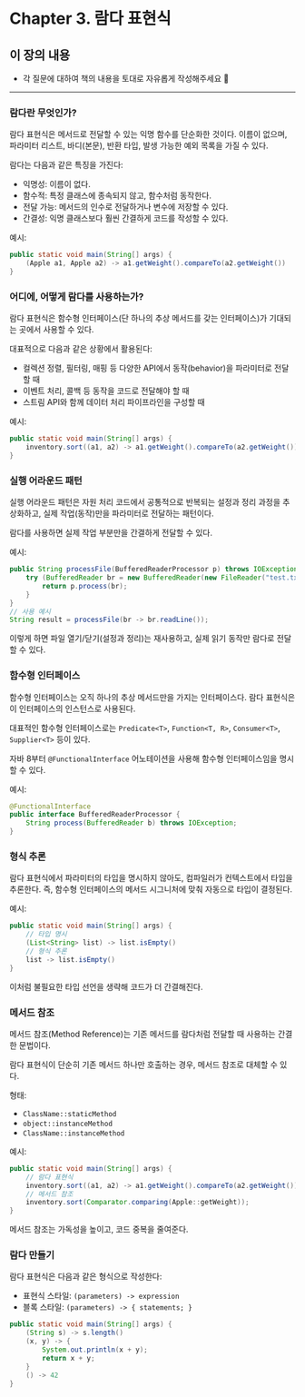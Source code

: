 # Chapter 3. 람다 표현식

## 이 장의 내용

- 각 질문에 대하여 책의 내용을 토대로 자유롭게 작성해주세요 🧢

---

### 람다란 무엇인가?

람다 표현식은 메서드로 전달할 수 있는 익명 함수를 단순화한 것이다. 이름이 없으며, 파라미터 리스트, 바디(본문), 반환 타입, 발생 가능한 예외 목록을 가질 수 있다. 

람다는 다음과 같은 특징을 가진다:
- 익명성: 이름이 없다.
- 함수적: 특정 클래스에 종속되지 않고, 함수처럼 동작한다.
- 전달 가능: 메서드의 인수로 전달하거나 변수에 저장할 수 있다.
- 간결성: 익명 클래스보다 훨씬 간결하게 코드를 작성할 수 있다.

예시:
```java
public static void main(String[] args) {
    (Apple a1, Apple a2) -> a1.getWeight().compareTo(a2.getWeight())
}
```

### 어디에, 어떻게 람다를 사용하는가?

람다 표현식은 함수형 인터페이스(단 하나의 추상 메서드를 갖는 인터페이스)가 기대되는 곳에서 사용할 수 있다. 

대표적으로 다음과 같은 상황에서 활용된다:
- 컬렉션 정렬, 필터링, 매핑 등 다양한 API에서 동작(behavior)을 파라미터로 전달할 때
- 이벤트 처리, 콜백 등 동작을 코드로 전달해야 할 때
- 스트림 API와 함께 데이터 처리 파이프라인을 구성할 때

예시:
```java
public static void main(String[] args) {
    inventory.sort((a1, a2) -> a1.getWeight().compareTo(a2.getWeight()));
}
```

### 실행 어라운드 패턴

실행 어라운드 패턴은 자원 처리 코드에서 공통적으로 반복되는 설정과 정리 과정을 추상화하고, 실제 작업(동작)만을 파라미터로 전달하는 패턴이다. 

람다를 사용하면 실제 작업 부분만을 간결하게 전달할 수 있다.

예시:
```java
public String processFile(BufferedReaderProcessor p) throws IOException {
    try (BufferedReader br = new BufferedReader(new FileReader("test.txt"))) {
        return p.process(br);
    }
}
// 사용 예시
String result = processFile(br -> br.readLine());
```
이렇게 하면 파일 열기/닫기(설정과 정리)는 재사용하고, 실제 읽기 동작만 람다로 전달할 수 있다.


### 함수형 인터페이스

함수형 인터페이스는 오직 하나의 추상 메서드만을 가지는 인터페이스다. 람다 표현식은 이 인터페이스의 인스턴스로 사용된다. 

대표적인 함수형 인터페이스로는 `Predicate<T>`, `Function<T, R>`, `Consumer<T>`, `Supplier<T>` 등이 있다.

자바 8부터 `@FunctionalInterface` 어노테이션을 사용해 함수형 인터페이스임을 명시할 수 있다.

예시:
```java
@FunctionalInterface
public interface BufferedReaderProcessor {
    String process(BufferedReader b) throws IOException;
}
```

### 형식 추론

람다 표현식에서 파라미터의 타입을 명시하지 않아도, 컴파일러가 컨텍스트에서 타입을 추론한다. 즉, 함수형 인터페이스의 메서드 시그니처에 맞춰 자동으로 타입이 결정된다.

예시:
```java
public static void main(String[] args) {
    // 타입 명시
    (List<String> list) -> list.isEmpty()
    // 형식 추론
    list -> list.isEmpty()
}
```
이처럼 불필요한 타입 선언을 생략해 코드가 더 간결해진다.

### 메서드 참조

메서드 참조(Method Reference)는 기존 메서드를 람다처럼 전달할 때 사용하는 간결한 문법이다.

람다 표현식이 단순히 기존 메서드 하나만 호출하는 경우, 메서드 참조로 대체할 수 있다.

형태:
- `ClassName::staticMethod`
- `object::instanceMethod`
- `ClassName::instanceMethod`

예시:
```java
public static void main(String[] args) {
    // 람다 표현식
    inventory.sort((a1, a2) -> a1.getWeight().compareTo(a2.getWeight()));
    // 메서드 참조
    inventory.sort(Comparator.comparing(Apple::getWeight));
}
```
메서드 참조는 가독성을 높이고, 코드 중복을 줄여준다.

### 람다 만들기

람다 표현식은 다음과 같은 형식으로 작성한다:

- 표현식 스타일: `(parameters) -> expression`
- 블록 스타일: `(parameters) -> { statements; }`

```java
public static void main(String[] args) {
    (String s) -> s.length()
    (x, y) -> {
        System.out.println(x + y);
        return x + y;
    }
    () -> 42
}
```

